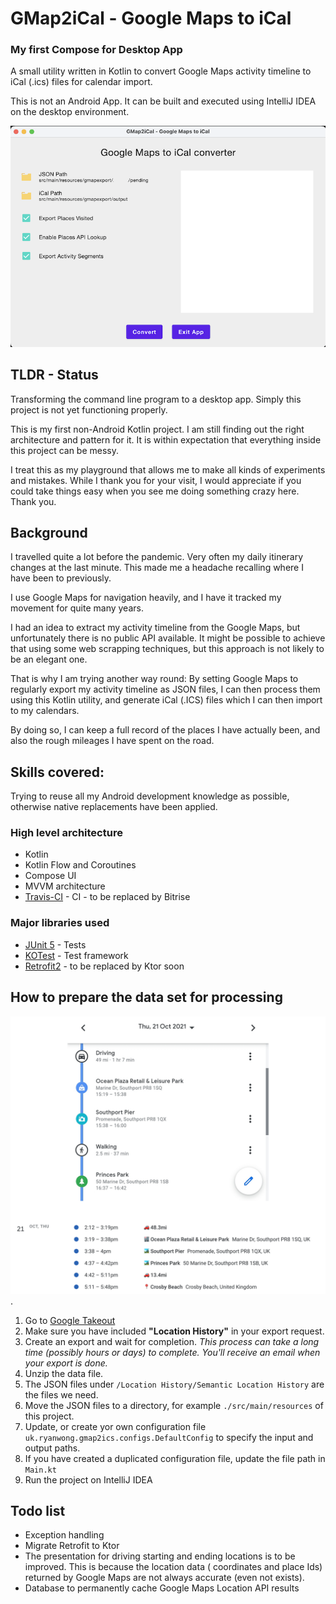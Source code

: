 # GMap2iCal - Google Maps to iCal
### My first Compose for Desktop App

A small utility written in Kotlin to convert Google Maps activity timeline to iCal (.ics) files for calendar import.

This is not an Android App. It can be built and executed using IntelliJ IDEA on the desktop environment.

<div style="text-align:center"><img src="screenshot-220721.png" /></div>

## TLDR - Status

Transforming the command line program to a desktop app. Simply this project is not yet functioning properly.

This is my first non-Android Kotlin project. I am still finding out the right architecture and pattern for it.
It is within expectation that everything inside this project can be messy.

I treat this as my playground that allows me to make all kinds of experiments and mistakes. While I thank you for your visit, I would appreciate if you could take things easy when you see me doing something crazy here. Thank you. 

## Background

I travelled quite a lot before the pandemic. Very often my daily itinerary changes at the last minute. This made me a
headache recalling where I have been to previously.

I use Google Maps for navigation heavily, and I have it tracked my movement for quite many years.

I had an idea to extract my activity timeline from the Google Maps, but unfortunately there is no public API available.
It might be possible to achieve that using some web scrapping techniques, but this approach is not likely to be an
elegant one.

That is why I am trying another way round: By setting Google Maps to regularly export my activity timeline as JSON
files, I can then process them using this Kotlin utility, and generate iCal (.ICS) files which I can then import to my
calendars.

By doing so, I can keep a full record of the places I have actually been, and also the rough mileages I have spent on
the road.

## Skills covered:

Trying to reuse all my Android development knowledge as possible, otherwise native replacements have been applied.

### High level architecture

* Kotlin
* Kotlin Flow and Coroutines
* Compose UI
* MVVM architecture
* [Travis-CI](https://travis-ci.org/) - CI - to be replaced by Bitrise

### Major libraries used

* [JUnit 5](https://github.com/junit-team/junit5) - Tests
* [KOTest](https://kotest.io/) - Test framework
* [Retrofit2](https://square.github.io/retrofit/) - to be replaced by Ktor soon

## How to prepare the data set for processing

<div style="text-align:center"><img src="preview.png" /></div>.

1. Go to [Google Takeout](https://takeout.google.com/)
2. Make sure you have included **"Location History"** in your export request.
3. Create an export and wait for completion. _This process can take a long time (possibly hours or days) to complete.
   You'll receive an email when your export is done._
4. Unzip the data file.
5. The JSON files under `/Location History/Semantic Location History` are the files we need.
6. Move the JSON files to a directory, for example `./src/main/resources` of this project.
7. Update, or create yor own configuration file `uk.ryanwong.gmap2ics.configs.DefaultConfig` to specify the input and
   output paths.
8. If you have created a duplicated configuration file, update the file path in `Main.kt`
9. Run the project on IntelliJ IDEA

## Todo list

- Exception handling
- Migrate Retrofit to Ktor
- The presentation for driving starting and ending locations is to be improved. This is because the location data (
  coordinates and place Ids) returned by Google Maps are not always accurate (even not exists).
- Database to permanently cache Google Maps Location API results